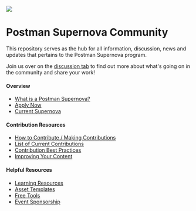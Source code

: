 ![](https://github.com/postman-open-technologies/Postman-Supernova-Program/blob/main/assets/images/logo.png)
  
# Postman Supernova Community

This repository serves as the hub for all information, discussion, news and updates that pertains to the Postman Supernova program.

Join us over on the [discussion tab](https://github.com/postman-open-technologies/Postman-Supernova-Program/discussions) to find out more about what's going on in the community and share your work!


#### Overview
- [What is a Postman Supernova?](https://github.com/postman-open-technologies/Postman-Supernova-Program/blob/main/pages/What-Is-a-Postman-Supernova.md)
- [Apply Now](https://www.postman.com/company/supernovas-program/)
- [Current Supernova](https://github.com/postman-open-technologies/Postman-Supernova-Program/blob/main/pages/Current-Supernova.md)

#### Contribution Resources
- [How to Contribute / Making Contributions](https://github.com/postman-open-technologies/Postman-Supernova-Program/blob/main/pages/How-To-Contribute.md)
- [List of Current Contributions](https://github.com/postman-open-technologies/Postman-Supernova-Program/blob/main/pages/contributions/Current-Contributions.md)
- [Contribution Best Practices](https://github.com/postman-open-technologies/Postman-Supernova-Program/blob/main/pages/Contribution-Best-Practices-SHORT.md#contribution-best-practices)
- [Improving Your Content](https://github.com/postman-open-technologies/Postman-Supernova-Program/blob/main/pages/Contribution-Best-Practices-SHORT.md#improving-written-content)
  
#### Helpful Resources
- [Learning Resources](https://github.com/postman-open-technologies/Postman-Supernova-Program/blob/main/pages/Helpful-Resources.md#learning-resources)
- [Asset Templates](https://github.com/postman-open-technologies/Postman-Supernova-Program/blob/main/pages/Helpful-Resources.md#important-links)
- [Free Tools](https://github.com/postman-open-technologies/Postman-Supernova-Program/blob/main/pages/Contribution-Best-Practices-SHORT.md#free-tools-for-content-creation)
- [Event Sponsorship](https://github.com/postman-open-technologies/Postman-Supernova-Program/blob/main/pages/Helpful-Resources.md#event-sponsorship)

